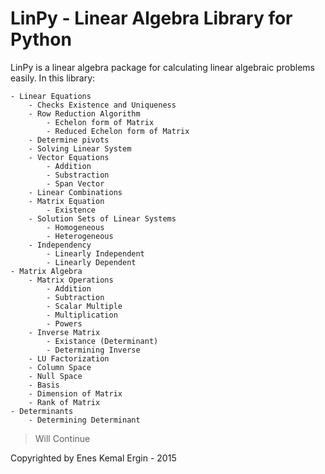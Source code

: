 # LinPy - Linear Algebra Library for Python

LinPy is a linear algebra package for calculating linear algebraic problems easily. In this library:
	
	- Linear Equations
		- Checks Existence and Uniqueness
		- Row Reduction Algorithm
			- Echelon form of Matrix
			- Reduced Echelon form of Matrix
		- Determine pivots
		- Solving Linear System
		- Vector Equations
			- Addition
			- Substraction
			- Span Vector
		- Linear Combinations
		- Matrix Equation
			- Existence
		- Solution Sets of Linear Systems
			- Homogeneous
			- Heterogeneous
		- Independency
			- Linearly Independent
			- Linearly Dependent
	- Matrix Algebra
		- Matrix Operations
			- Addition
			- Subtraction
			- Scalar Multiple
			- Multiplication
			- Powers
		- Inverse Matrix
			- Existance (Determinant)
			- Determining Inverse
		- LU Factorization
		- Column Space
		- Null Space
		- Basis 
		- Dimension of Matrix
		- Rank of Matrix
	- Determinants
		- Determining Determinant

> Will Continue

Copyrighted by Enes Kemal Ergin - 2015